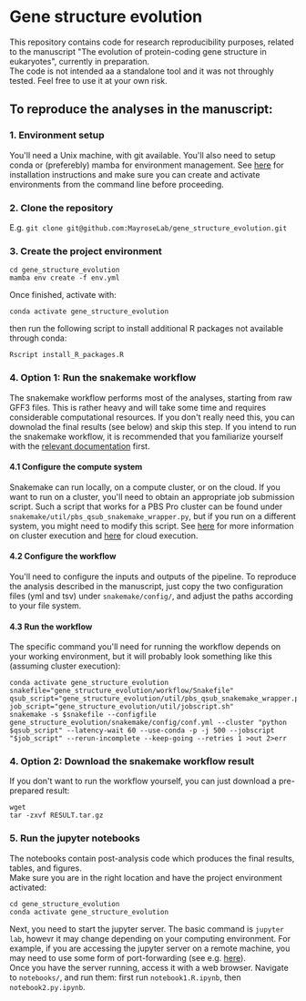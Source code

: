 # Gene structure evolution
This repository contains code for research reproducibility purposes, related to the manuscript "The evolution of protein-coding gene structure in eukaryotes", currently in preparation.  
The code is not intended aa a standalone tool and it was not throughly tested. Feel free to use it at your own risk.
## To reproduce the analyses in the manuscript:
### 1. Environment setup
You'll need a Unix machine, with git available. You'll also need to setup conda or (preferebly) mamba for environment management. See [here](https://mamba.readthedocs.io/en/latest/installation/mamba-installation.html) for installation instructions and make sure you can create and activate environments from the command line before proceeding.
### 2. Clone the repository
E.g. `git clone git@github.com:MayroseLab/gene_structure_evolution.git`
### 3. Create the project environment
```
cd gene_structure_evolution
mamba env create -f env.yml
```
Once finished, activate with:
```
conda activate gene_structure_evolution
```
then run the following script to install additional R packages not available through conda:
```
Rscript install_R_packages.R
```
### 4. Option 1: Run the snakemake workflow
The snakemake workflow performs most of the analyses, starting from raw GFF3 files. This is rather heavy and will take some time and requires considerable computational resources. If you don't really need this, you can downolad the final results (see below) and skip this step. If you intend to run the snakemake workflow, it is recommended that you familiarize yourself with the [relevant documentation](https://snakemake.readthedocs.io/en/stable/tutorial/tutorial.html) first.
#### 4.1 Configure the compute system
Snakemake can run locally, on a compute cluster, or on the cloud. If you want to run on a cluster, you'll need to obtain an appropriate job submission script. Such a script that works for a PBS Pro cluster can be found under `snakemake/util/pbs_qsub_snakemake_wrapper.py`, but if you run on a different system, you might need to modify this script. See [here](https://snakemake.readthedocs.io/en/stable/tutorial/additional_features.html#cluster-execution) for more information on cluster execution and [here](https://snakemake.readthedocs.io/en/master/executing/cloud.html) for cloud execution.
#### 4.2 Configure the workflow
You'll need to configure the inputs and outputs of the pipeline. To reproduce the analysis described in the manuscript, just copy the two configuration files (yml and tsv) under `snakemake/config/`, and adjust the paths according to your file system.
#### 4.3 Run the workflow
The specific command you'll need for running the workflow depends on your working environment, but it will probably look something like this (assuming cluster execution):
```
conda activate gene_structure_evolution
snakefile="gene_structure_evolution/workflow/Snakefile"
qsub_script="gene_structure_evolution/util/pbs_qsub_snakemake_wrapper.py"
job_script="gene_structure_evolution/util/jobscript.sh"
snakemake -s $snakefile --configfile gene_structure_evolution/snakemake/config/conf.yml --cluster "python $qsub_script" --latency-wait 60 --use-conda -p -j 500 --jobscript "$job_script" --rerun-incomplete --keep-going --retries 1 >out 2>err
```
### 4. Option 2: Download the snakemake workflow result
If you don't want to run the workflow yourself, you can just download a pre-prepared result:
```
wget
tar -zxvf RESULT.tar.gz
```
### 5. Run the jupyter notebooks
The notebooks contain post-analysis code which produces the final results, tables, and figures.  
Make sure you are in the right location and have the project environment activated:
```
cd gene_structure_evolution
conda activate gene_structure_evolution
```
Next, you need to start the jupyter server. The basic command is `jupyter lab`, howevr it may change depending on your computing environment. For example, if you are accessing the jupyter server on a remote machine, you may need to use some form of port-forwarding (see e.g. [here](https://ljvmiranda921.github.io/notebook/2018/01/31/running-a-jupyter-notebook/)).  
Once you have the server running, access it with a web browser. Navigate to `notebooks/`, and run them: first run `notebook1.R.ipynb`, then `notebook2.py.ipynb`.
